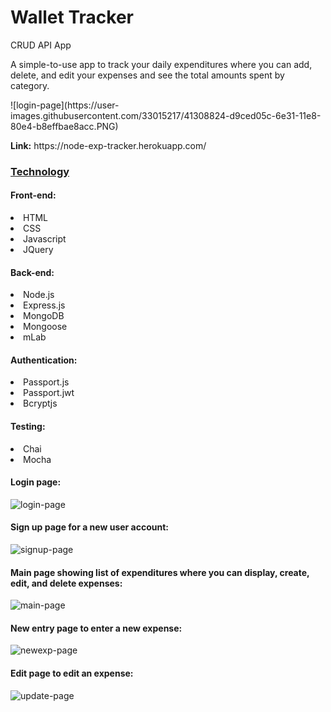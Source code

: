 <h1>Wallet Tracker</h1>
<p>CRUD API App</p>

<p>A simple-to-use app to track your daily expenditures where you can add, delete, and edit your expenses and see the total amounts spent by category.</p>
![login-page](https://user-images.githubusercontent.com/33015217/41308824-d9ced05c-6e31-11e8-80e4-b8effbae8acc.PNG)
<p><b>Link:</b> https://node-exp-tracker.herokuapp.com/</p>

<h3><u>Technology</u></h3>

<h4>Front-end:</h4>
<li>HTML</li>
<li>CSS</li>
<li>Javascript</li>
<li>JQuery</li>

<h4>Back-end:</h4>
<li>Node.js</li>
<li>Express.js</li>
<li>MongoDB</li>
<li>Mongoose</li>
<li>mLab</li>

<h4>Authentication:</h4>
<li>Passport.js</li>
<li>Passport.jwt</li>
<li>Bcryptjs</li>

<h4>Testing:</h4>
<li>Chai</li>
<li>Mocha</li>

<h4>Login page:</h4>

![login-page](https://user-images.githubusercontent.com/33015217/41308824-d9ced05c-6e31-11e8-80e4-b8effbae8acc.PNG)

<h4>Sign up page for a new user account:</h4>

![signup-page](https://user-images.githubusercontent.com/33015217/41249387-ddd810b0-6d68-11e8-9a1d-9af8f7243674.PNG)

<h4>Main page showing list of expenditures where you can display, create, edit, and delete expenses:</h4>

![main-page](https://user-images.githubusercontent.com/33015217/41249561-4d62a04e-6d69-11e8-87df-dced580f9529.PNG)

<h4>New entry page to enter a new expense:</h4>

![newexp-page](https://user-images.githubusercontent.com/33015217/41249769-d9457ece-6d69-11e8-809b-c9ee73c25d52.PNG)

<h4>Edit page to edit an expense:</h4>

![update-page](https://user-images.githubusercontent.com/33015217/41254729-2dd011c0-6d79-11e8-8cce-a4f31026da0b.PNG)

